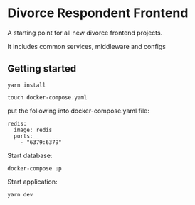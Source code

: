 # Divorce Respondent Frontend
A starting point for all new divorce frontend projects.

It includes common services, middleware and configs

## Getting started

`yarn install`

`touch docker-compose.yaml`

put the following into docker-compose.yaml file:

```
redis:
  image: redis
  ports:
    - "6379:6379"
```

Start database:

`docker-compose up`

Start application:

`yarn dev`

